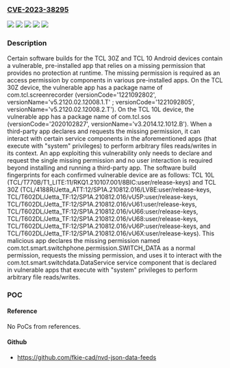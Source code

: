 ### [CVE-2023-38295](https://cve.mitre.org/cgi-bin/cvename.cgi?name=CVE-2023-38295)
![](https://img.shields.io/static/v1?label=Product&message=n%2Fa&color=blue)
![](https://img.shields.io/static/v1?label=Version&message=RKQ1.210107.001%20&color=brightgreen)
![](https://img.shields.io/static/v1?label=Version&message=SP1A.210812.016%20&color=brightgreen)
![](https://img.shields.io/static/v1?label=Version&message=n%2Fa%20&color=brightgreen)
![](https://img.shields.io/static/v1?label=Vulnerability&message=n%2Fa&color=brightgreen)

### Description

Certain software builds for the TCL 30Z and TCL 10 Android devices contain a vulnerable, pre-installed app that relies on a missing permission that provides no protection at runtime. The missing permission is required as an access permission by components in various pre-installed apps. On the TCL 30Z device, the vulnerable app has a package name of com.tcl.screenrecorder (versionCode='1221092802', versionName='v5.2120.02.12008.1.T' ; versionCode='1221092805', versionName='v5.2120.02.12008.2.T'). On the TCL 10L device, the vulnerable app has a package name of com.tcl.sos (versionCode='2020102827', versionName='v3.2014.12.1012.B'). When a third-party app declares and requests the missing permission, it can interact with certain service components in the aforementioned apps (that execute with "system" privileges) to perform arbitrary files reads/writes in its context. An app exploiting this vulnerability only needs to declare and request the single missing permission and no user interaction is required beyond installing and running a third-party app. The software build fingerprints for each confirmed vulnerable device are as follows: TCL 10L (TCL/T770B/T1_LITE:11/RKQ1.210107.001/8BIC:user/release-keys) and TCL 30Z (TCL/4188R/Jetta_ATT:12/SP1A.210812.016/LV8E:user/release-keys, TCL/T602DL/Jetta_TF:12/SP1A.210812.016/vU5P:user/release-keys, TCL/T602DL/Jetta_TF:12/SP1A.210812.016/vU61:user/release-keys, TCL/T602DL/Jetta_TF:12/SP1A.210812.016/vU66:user/release-keys, TCL/T602DL/Jetta_TF:12/SP1A.210812.016/vU68:user/release-keys, TCL/T602DL/Jetta_TF:12/SP1A.210812.016/vU6P:user/release-keys, and TCL/T602DL/Jetta_TF:12/SP1A.210812.016/vU6X:user/release-keys). This malicious app declares the missing permission named com.tct.smart.switchphone.permission.SWITCH_DATA as a normal permission, requests the missing permission, and uses it to interact with the com.tct.smart.switchdata.DataService service component that is declared in vulnerable apps that execute with "system" privileges to perform arbitrary file reads/writes.

### POC

#### Reference
No PoCs from references.

#### Github
- https://github.com/fkie-cad/nvd-json-data-feeds

